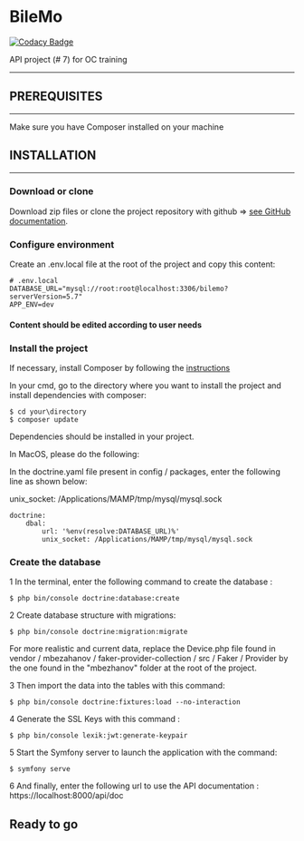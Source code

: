 # BileMo

[![Codacy Badge](https://api.codacy.com/project/badge/Grade/009227705ac24e0e84f8408f4a83412b)](https://app.codacy.com/gh/Nicolasjmcrt/BileMo?utm_source=github.com&utm_medium=referral&utm_content=Nicolasjmcrt/BileMo&utm_campaign=Badge_Grade_Settings)

API project (# 7) for OC training

------------------------------------------------------------------------------------------------------------------------------------------------------------

## PREREQUISITES

------------------------------------------------------------------------------------------------------------------------------------------------------------
Make sure you have Composer installed on your machine

## INSTALLATION

------------------------------------------------------------------------------------------------------------------------------------------------------------
### Download or clone

Download zip files or clone the project repository with github => [see GitHub documentation](https://docs.github.com/en/repositories/creating-and-managing-repositories/cloning-a-repository).

### Configure environment

Create an .env.local file at the root of the project and copy this content:

```
# .env.local
DATABASE_URL="mysql://root:root@localhost:3306/bilemo?serverVersion=5.7"
APP_ENV=dev
```

#### Content should be edited according to user needs

### Install the project

If necessary, install Composer by following the [instructions](https://getcomposer.org/download/)

In your cmd, go to the directory where you want to install the project and install dependencies with composer:

```
$ cd your\directory
$ composer update
```

Dependencies should be installed in your project.

In MacOS, please do the following:

In the doctrine.yaml file present in config / packages, enter the following line as shown below:

unix_socket: /Applications/MAMP/tmp/mysql/mysql.sock

```
doctrine:
    dbal:
        url: '%env(resolve:DATABASE_URL)%'
        unix_socket: /Applications/MAMP/tmp/mysql/mysql.sock
```

### Create the database

1 In the terminal, enter the following command to create the database : 

```
$ php bin/console doctrine:database:create
```

2 Create database structure with migrations:

```
$ php bin/console doctrine:migration:migrate
```

For more realistic and current data, replace the Device.php file found in vendor / mbezahanov / faker-provider-collection / src / Faker / Provider by the one found in the "mbezhanov" folder at the root of the project.

3 Then import the data into the tables with this command:

```
$ php bin/console doctrine:fixtures:load --no-interaction
```

4 Generate the SSL Keys with this command :

```
$ php bin/console lexik:jwt:generate-keypair
```

5 Start the Symfony server to launch the application with the command:

```
$ symfony serve
```

6 And finally, enter the following url to use the API documentation : https://localhost:8000/api/doc

## Ready to go
